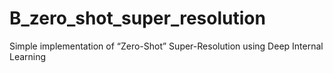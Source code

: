 # B_zero_shot_super_resolution
 Simple implementation of  “Zero-Shot” Super-Resolution using Deep Internal Learning

